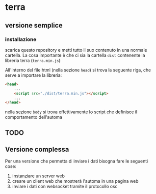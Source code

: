 # terra

## versione semplice
### installazione

scarica questo repository e metti tutto il suo contenuto in una normale cartella. La cosa importante è che ci sia la cartella `dist` contenente la libreria terra (`terra.min.js`)

All'interno del file html (nella sezione `head`) si trova la seguente riga, che serve a importare la libreria:

```html
<head>
    ...
    <script src="./dist/terra.min.js"></script>
    ...
</head>
```

nella sezione `body` si trova effettivamente lo script che definisce il comportamento dell'automa

## TODO
## Versione complessa

Per una versione che permetta di inviare i dati bisogna fare le seguenti cose:
1.  instanziare un server web
2.  creare un client web che mostrerà l'automa in una pagina web
3.  inviare i dati con websocket tramite il protocollo osc
 